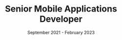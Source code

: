 ---
title: Senior Mobile Applications Developer
company: BK TecHouse Ltd
link: [["BK TecHouse Ltd", "https://bktechouse.rw"]]
date: September 2021 - February 2023
order: 3

description:
  - I led the development of Smart Nkunganire MOPA mobile application that is used by farmers to order seeds and fertilizers using React Native, Formik and Yup.
  - Contributed to the development of Urubuto Pay web application that enables payments for different businesses in Rwanda.
  - Worked on the frontend of Kiliziya yacu web application that collects catholic church offerings.
---
